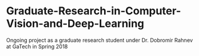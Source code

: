 # Graduate-Research-in-Computer-Vision-and-Deep-Learning
Ongoing project as a graduate research student under Dr. Dobromir Rahnev at GaTech in Spring 2018
